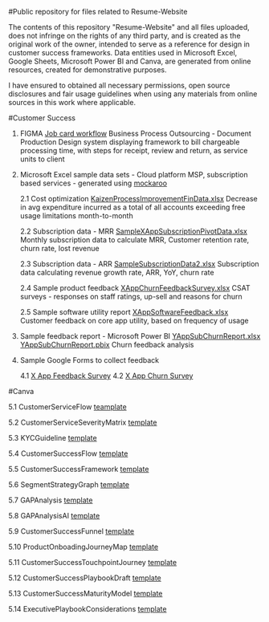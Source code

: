 #Public repository for files related to Resume-Website

The contents of this repository "Resume-Website" and all files uploaded, does not infringe on the rights of any third party, and is created as the original work of the owner, intended to serve as a reference for design in customer success frameworks. Data entities used in Microsoft Excel, Google Sheets, Microsoft Power BI and Canva, are generated from online resources, created for demonstrative purposes.

I have ensured to obtained all necessary permissions, open source disclosures and fair usage guidelines when using any materials from online sources in this work where applicable.

#Customer Success

1. FIGMA [Job card workflow](https://www.figma.com/file/smIwfmc00khMUpN2TGO1UH/Job-card-workflow?node-id=0%3A1&t=tourdyD52yO5bTxR-1)
   Business Process Outsourcing - Document Production
   Design system displaying framework to bill chargeable processing time, with steps for receipt, review and return, as service units to client
   
2. Microsoft Excel sample data sets - Cloud platform MSP, subscription based services - generated using [mockaroo](https://www.mockaroo.com/0596cf40)

   2.1   Cost optimization [KaizenProcessImprovementFinData.xlsx](https://github.com/riyahds/Resume-Website/blob/main/KaizenProcessImprovementFinData.xlsx)
         Decrease in avg expenditure incurred as a total of all accounts exceeding free usage limitations month-to-month

   2.2   Subscription data - MRR [SampleXAppSubscriptionPivotData.xlsx](https://github.com/riyahds/Resume-Website/blob/main/SampleXAppSubscriptionPivotData.xlsx)
         Monthly subscription data to calculate MRR, Customer retention rate, churn rate, lost revenue

   2.3   Subscription data - ARR [SampleSubscriptionData2.xlsx](https://github.com/riyahds/Resume-Website/blob/main/SampleSubcsriptionData2.xlsx)
         Subscription data calculating revenue growth rate, ARR, YoY, churn rate

   2.4   Sample product feedback [XAppChurnFeedbackSurvey.xlsx](https://github.com/riyahds/Resume-Website/blob/main/XAppChurnFeedbackSurvey.xlsx)
         CSAT surveys - responses on staff ratings, up-sell and reasons for churn

   2.5   Sample software utility report [XAppSoftwareFeedback.xlsx](https://github.com/riyahds/Resume-Website/blob/main/XAppSoftwareFeedback.xlsx)
         Customer feedback on core app utility, based on frequency of usage

3. Sample feedback report - Microsoft Power BI [YAppSubChurnReport.xlsx](https://github.com/riyahds/Resume-Website/blob/main/YAppSubChurnReport.xlsx) [YAppSubChurnReport.pbix](https://github.com/riyahds/Resume-Website/blob/main/YAppSubChurnReport.pbix)
   Churn feedback analysis

4. Sample Google Forms to collect feedback

   4.1   [X App Feedback Survey](https://docs.google.com/forms/d/1jv0d2RUpGw5Ud9nYi4R9b5tiFXlFhLfE4Z1ZD-mHF_4/edit)
   4.2   [X App Churn Survey](https://docs.google.com/forms/d/1T87T9gkUrXrCg_5OyO2EbhpYNSmTZX2lupQqBsbjQWI/edit)

#Canva

   5.1 CustomerServiceFlow [teamplate](https://www.canva.com/design/DAFcZ5sHO6A/JEZBxqc5XcUtUX37UuuyJw/view?utm_content=DAFcZ5sHO6A&utm_campaign=designshare&utm_medium=link&utm_source=publishsharelink&mode=preview)

   5.2 CustomerServiceSeverityMatrix [template](https://www.canva.com/design/DAFbsagwtsQ/ZWECpcpP2vwlxVxYp-7tyA/view?utm_content=DAFbsagwtsQ&utm_campaign=designshare&utm_medium=link&utm_source=publishsharelink&mode=preview)

   5.3 KYCGuideline [template](https://www.canva.com/design/DAFb4OiVJUk/AdWAsilqocf1Avf4Ec7tNg/view?utm_content=DAFb4OiVJUk&utm_campaign=designshare&utm_medium=link&utm_source=publishsharelink&mode=preview)

   5.4 CustomerSuccessFlow [template](https://www.canva.com/design/DAFcm7-Tq2o/hrNmGVFE1ejdHv9F3RMxow/view?utm_content=DAFcm7-Tq2o&utm_campaign=designshare&utm_medium=link&utm_source=publishsharelink&mode=preview)

   5.5 CustomerSuccessFramework [template](https://www.canva.com/design/DAFc054qpj4/BzP0zoKFp_5ekdjqZDFn3g/view?utm_content=DAFc054qpj4&utm_campaign=designshare&utm_medium=link&utm_source=publishsharelink&mode=preview)

   5.6 SegmentStrategyGraph [template](https://www.canva.com/design/DAFcIrxWfqs/w_O7Ue_VTSCIYlp8C_U18A/view?utm_content=DAFcIrxWfqs&utm_campaign=designshare&utm_medium=link&utm_source=publishsharelink&mode=preview)

   5.7 GAPAnalysis [template](https://www.canva.com/design/DAFcDyqW_FM/E4t9ijc45dZyBGfCPWfwaw/view?utm_content=DAFcDyqW_FM&utm_campaign=designshare&utm_medium=link&utm_source=publishsharelink&mode=preview)

   5.8 GAPAnalysisAI [template](https://www.canva.com/design/DAFcD5Enm1Y/gTkPFJIt2s7dSG-UGpy6OA/view?utm_content=DAFcD5Enm1Y&utm_campaign=designshare&utm_medium=link&utm_source=publishsharelink&mode=preview)

   5.9 CustomerSuccessFunnel [template](https://www.canva.com/design/DAFcGRBTHtQ/yH9ioUWAf0nbmAOkw_mHzg/view?utm_content=DAFcGRBTHtQ&utm_campaign=designshare&utm_medium=link&utm_source=publishsharelink&mode=preview)

   5.10 ProductOnboadingJourneyMap [template](https://www.canva.com/design/DAFb4ub6kyw/VqrjFnUi86s3w-ol-kFZPw/view?utm_content=DAFb4ub6kyw&utm_campaign=designshare&utm_medium=link&utm_source=publishsharelink&mode=preview)

   5.11 CustomerSuccessTouchpointJourney [template](https://www.canva.com/design/DAFc0UDT3Xg/f1srXU4kcxernQmLvrMZcQ/view?utm_content=DAFc0UDT3Xg&utm_campaign=designshare&utm_medium=link&utm_source=publishsharelink&mode=preview)

   5.12 CustomerSuccessPlaybookDraft [template](https://www.canva.com/design/DAFdQvEERII/8WIEjHNTVUP7Eojt-YRusA/view?utm_content=DAFdQvEERII&utm_campaign=designshare&utm_medium=link&utm_source=publishsharelink&mode=preview)

   5.13 CustomerSuccessMaturityModel [template](https://www.canva.com/design/DAFcwVL-yuk/ggSbvkNHZEiBX8naU6CWxA/view?utm_content=DAFcwVL-yuk&utm_campaign=designshare&utm_medium=link&utm_source=publishsharelink&mode=preview)

   5.14 ExecutivePlaybookConsiderations [template](https://www.canva.com/design/DAFb9gFAAJc/ajvrEmVnBw-Ue9iOzicC0g/view?utm_content=DAFb9gFAAJc&utm_campaign=designshare&utm_medium=link&utm_source=publishsharelink&mode=preview)
